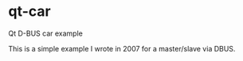 # qt-car
Qt D-BUS car example

This is a simple example I wrote in 2007 for a master/slave via DBUS.
